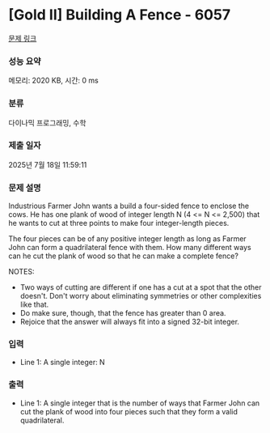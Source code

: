 # [Gold II] Building A Fence - 6057 

[문제 링크](https://www.acmicpc.net/problem/6057) 

### 성능 요약

메모리: 2020 KB, 시간: 0 ms

### 분류

다이나믹 프로그래밍, 수학

### 제출 일자

2025년 7월 18일 11:59:11

### 문제 설명

<p>Industrious Farmer John wants a build a four-sided fence to enclose the cows. He has one plank of wood of integer length N (4 <= N <= 2,500) that he wants to cut at three points to make four integer-length pieces.</p>

<p>The four pieces can be of any positive integer length as long as Farmer John can form a quadrilateral fence with them. How many different ways can he cut the plank of wood so that he can make a complete fence?</p>

<p>NOTES:</p>

<ul>
	<li>Two ways of cutting are different if one has a cut at a spot that the other doesn't. Don't worry about eliminating symmetries or other complexities like that.</li>
	<li>Do make sure, though, that the fence has greater than 0 area.</li>
	<li>Rejoice that the answer will always fit into a signed 32-bit integer.</li>
</ul>

### 입력 

 <ul>
	<li>Line 1: A single integer: N</li>
</ul>

<p> </p>

### 출력 

 <ul>
	<li>Line 1: A single integer that is the number of ways that Farmer John can cut the plank of wood into four pieces such that they form a valid quadrilateral.</li>
</ul>

<p> </p>

